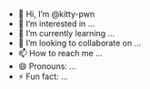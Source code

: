 - 👋 Hi, I’m @kitty-pwn
- 👀 I’m interested in ...
- 🌱 I’m currently learning ...
- 💞️ I’m looking to collaborate on ...
- 📫 How to reach me ...
- 😄 Pronouns: ...
- ⚡ Fun fact: ...

<!---
kitty-pwn/kitty-pwn is a ✨ special ✨ repository because its `README.md` (this file) appears on your GitHub profile.
You can click the Preview link to take a look at your changes.
--->
